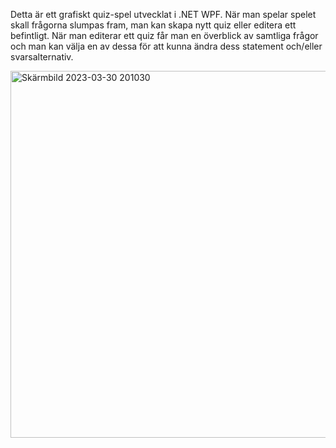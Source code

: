Detta är ett grafiskt quiz-spel utvecklat i .NET WPF.
När man spelar spelet skall frågorna slumpas fram, man kan skapa nytt quiz eller editera ett befintligt. När man editerar ett quiz får man en överblick av samtliga frågor och man kan välja en av dessa för att kunna ändra dess statement och/eller svarsalternativ.

<img width="587" alt="Skärmbild 2023-03-30 201030" src="https://user-images.githubusercontent.com/89127528/228926681-6434f707-031f-4802-b972-72be938f6ca5.png">
